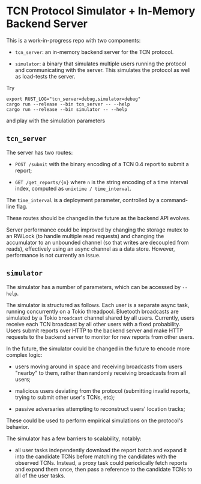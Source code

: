 # TCN Protocol Simulator + In-Memory Backend Server

This is a work-in-progress repo with two components:

- `tcn_server`: an in-memory backend server for the TCN protocol.

- `simulator`: a binary that simulates multiple users running the protocol and
  communicating with the server.  This simulates the protocol as well as
  load-tests the server.

Try
```
export RUST_LOG="tcn_server=debug,simulator=debug"
cargo run --release --bin tcn_server -- --help
cargo run --release --bin simulator -- --help
```
and play with the simulation parameters

## `tcn_server`

The server has two routes:

- `POST /submit` with the binary encoding of a TCN 0.4 report to submit a
  report;

- `GET /get_reports/{n}` where `n` is the string encoding of a time interval
  index, computed as `unixtime / time_interval`.

The `time_interval` is a deployment parameter, controlled by a command-line flag.

These routes should be changed in the future as the backend API evolves.

Server performance could be improved by changing the storage mutex to an RWLock
(to handle multiple read requests) and changing the accumulator to an unbounded
channel (so that writes are decoupled from reads), effectively using an async
channel as a data store.  However, performance is not currently an issue.

## `simulator`

The simulator has a number of parameters, which can be accessed by `--help`.

The simulator is structured as follows.  Each user is a separate async task,
running concurrently on a Tokio threadpool.  Bluetooth broadcasts are simulated
by a Tokio `broadcast` channel shared by all users.  Currently, users receive
each TCN broadcast by all other users with a fixed probability.   Users submit
reports over HTTP to the backend server and make HTTP requests to the backend
server to monitor for new reports from other users.

In the future, the simulator could be changed in the future to encode more
complex logic:

- users moving around in space and receiving broadcasts from users "nearby" to
  them, rather than randomly receiving broadcasts from all users;

- malicious users deviating from the protocol (submitting invalid reports,
  trying to submit other user's TCNs, etc);

- passive adversaries attempting to reconstruct users' location tracks;

These could be used to perform empirical simulations on the protocol's behavior.

The simulator has a few barriers to scalability, notably:

- all user tasks independently download the report batch and expand it into the
  candidate TCNs before matching the candidates with the observed TCNs.
  Instead, a proxy task could periodically fetch reports and expand them once,
  then pass a reference to the candidate TCNs to all of the user tasks.

